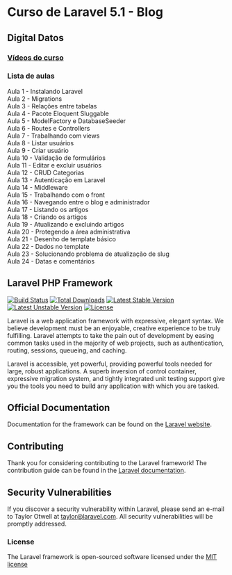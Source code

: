 # Curso de Laravel 5.1 - Blog
## Digital Datos

### [Vídeos do curso](https://www.youtube.com/watch?v=Mxz-9PhvtwU&list=PLlkbdTgXRCZD7D0UmBv2m2G8u4Se4UQRi)

### Lista de aulas  

Aula 1 - Instalando Laravel  
Aula 2 - Migrations  
Aula 3 - Relações entre tabelas  
Aula 4 - Pacote Eloquent Sluggable  
Aula 5 - ModelFactory e DatabaseSeeder  
Aula 6 - Routes e Controllers  
Aula 7 - Trabalhando com views  
Aula 8 - Listar usuários  
Aula 9 - Criar usuário  
Aula 10 - Validação de formulários  
Aula 11 - Editar e excluir usuários  
Aula 12 - CRUD Categorias  
Aula 13 - Autenticação em Laravel  
Aula 14 - Middleware  
Aula 15 - Trabalhando com o front  
Aula 16 - Navegando entre o blog e administrador  
Aula 17 - Listando os artigos  
Aula 18 - Criando os artigos  
Aula 19 - Atualizando e excluindo artigos  
Aula 20 - Protegendo a área administrativa  
Aula 21 - Desenho de template básico  
Aula 22 - Dados no template  
Aula 23 - Solucionando problema de atualização de slug  
Aula 24 - Datas e comentários  

##

## Laravel PHP Framework

[![Build Status](https://travis-ci.org/laravel/framework.svg)](https://travis-ci.org/laravel/framework)
[![Total Downloads](https://poser.pugx.org/laravel/framework/d/total.svg)](https://packagist.org/packages/laravel/framework)
[![Latest Stable Version](https://poser.pugx.org/laravel/framework/v/stable.svg)](https://packagist.org/packages/laravel/framework)
[![Latest Unstable Version](https://poser.pugx.org/laravel/framework/v/unstable.svg)](https://packagist.org/packages/laravel/framework)
[![License](https://poser.pugx.org/laravel/framework/license.svg)](https://packagist.org/packages/laravel/framework)

Laravel is a web application framework with expressive, elegant syntax. We believe development must be an enjoyable, creative experience to be truly fulfilling. Laravel attempts to take the pain out of development by easing common tasks used in the majority of web projects, such as authentication, routing, sessions, queueing, and caching.

Laravel is accessible, yet powerful, providing powerful tools needed for large, robust applications. A superb inversion of control container, expressive migration system, and tightly integrated unit testing support give you the tools you need to build any application with which you are tasked.

## Official Documentation

Documentation for the framework can be found on the [Laravel website](http://laravel.com/docs).

## Contributing

Thank you for considering contributing to the Laravel framework! The contribution guide can be found in the [Laravel documentation](http://laravel.com/docs/contributions).

## Security Vulnerabilities

If you discover a security vulnerability within Laravel, please send an e-mail to Taylor Otwell at taylor@laravel.com. All security vulnerabilities will be promptly addressed.

### License

The Laravel framework is open-sourced software licensed under the [MIT license](http://opensource.org/licenses/MIT)
